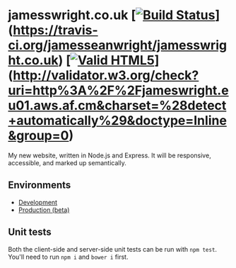 # jamesswright.co.uk [[![Build Status](https://travis-ci.org/jamesseanwright/jamesswright.co.uk.svg)](https://travis-ci.org/jamesseanwright/jamesswright.co.uk)](https://travis-ci.org/jamesseanwright/jamesswright.co.uk) [[![Valid HTML5](http://ide.letscode.pl/resources/images/html5-valid.gif)](http://validator.w3.org/check?uri=http%3A%2F%2Fjameswright.eu01.aws.af.cm&charset=%28detect+automatically%29&doctype=Inline&group=0)](http://validator.w3.org/check?uri=http%3A%2F%2Fjameswright.eu01.aws.af.cm&charset=%28detect+automatically%29&doctype=Inline&group=0)

My new website, written in Node.js and Express. It will be responsive, accessible, and marked up semantically.

## Environments
* [Development](http://jameswright.eu01.aws.af.cm/)
* [Production (beta)](http://beta.jamesswright.co.uk/)

## Unit tests
Both the client-side and server-side unit tests can be run with `npm test`. You'll need to run `npm i` and `bower i` first.